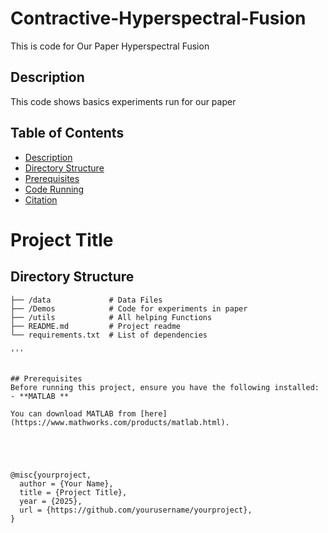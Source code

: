 # Contractive-Hyperspectral-Fusion
This is code for Our Paper Hyperspectral Fusion
## Description
This code shows basics experiments run for our paper

## Table of Contents
- [Description](#description)
- [Directory Structure](#directory-structure)
- [Prerequisites](#prerequisites)
- [Code Running](#code-running)
- [Citation](#citation)

# Project Title

## Directory Structure
```plaintext
├── /data             # Data Files
├── /Demos            # Code for experiments in paper
├── /utils            # All helping Functions
├── README.md         # Project readme
└── requirements.txt  # List of dependencies 

'''


## Prerequisites
Before running this project, ensure you have the following installed:
- **MATLAB **

You can download MATLAB from [here](https://www.mathworks.com/products/matlab.html).





@misc{yourproject,
  author = {Your Name},
  title = {Project Title},
  year = {2025},
  url = {https://github.com/yourusername/yourproject},
}
